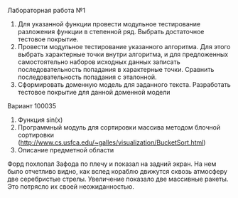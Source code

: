 Лабораторная работа №1

1. Для указанной функции провести модульное тестирование разложения функции в степенной ряд. Выбрать достаточное тестовое покрытие.
2. Провести модульное тестирование указанного алгоритма. Для этого выбрать характерные точки внутри алгоритма, и для предложенных самостоятельно наборов исходных данных записать последовательность попадания в характерные точки. Сравнить последовательность попадания с эталонной.
3. Сформировать доменную модель для заданного текста.  Разработать тестовое покрытие для данной доменной модели

Вариант 100035

1. Функция sin(x)
2. Программный модуль для сортировки массива методом блочной сортировки (http://www.cs.usfca.edu/~galles/visualization/BucketSort.html)
3. Описание предметной области

Форд похлопал Зафода по плечу и показал на задний экран. На нем было отчетливо видно, как вслед кораблю движутся сквозь атмосферу две серебристые стрелы. Увеличение показало две массивные ракеты. Это потрясло их своей неожиданностью.
